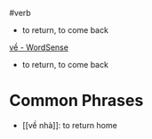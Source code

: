 #verb 

- to return, to come back

[về‎  - WordSense](https://www.wordsense.eu/v%E1%BB%81/)
- to return, to come back

# Common Phrases
- [[về nhà]]: to return home